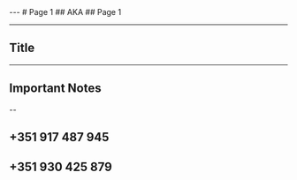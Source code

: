 <section data-state="no-title-footer">
---
# Page 1
## AKA <!-- .element: class="fragment" data-fragment-index="2" -->
## Page 1 <!-- .element: class="fragment" data-fragment-index="3" -->

--- 

## Title

---

# Important Notes

--

## +351 917 487 945
## +351 930 425 879